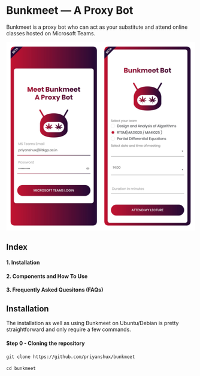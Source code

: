 # Bunkmeet — A Proxy Bot
Bunkmeet is a proxy bot who can act as your substitute and attend online classes hosted on Microsoft Teams.

![Bunkmeet](https://github.com/priyanshux/bunkmeet/blob/main/bunkmeet/static/images/readme.png?raw=true "Bunkmeet")

## Index
#### 1.  Installation
#### 2.  Components and How To Use
#### 3.  Frequently Asked Quesitons (FAQs)

## Installation
The installation as well as using Bunkmeet on Ubuntu/Debian is pretty straightforward and only require a few commands.
#### Step 0 - Cloning the repository
`git clone https://github.com/priyanshux/bunkmeet`

`cd bunkmeet`
